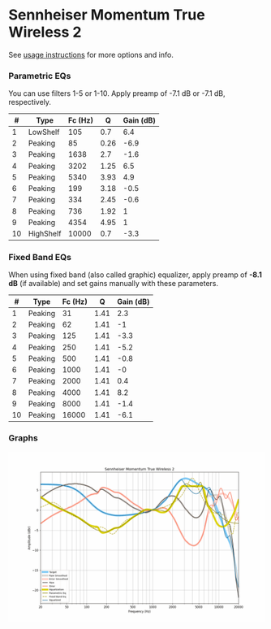 # Sennheiser Momentum True Wireless 2
See [usage instructions](https://github.com/jaakkopasanen/AutoEq#usage) for more options and info.

### Parametric EQs
You can use filters 1-5 or 1-10. Apply preamp of -7.1 dB or -7.1 dB, respectively.

|   # | Type      |   Fc (Hz) |    Q |   Gain (dB) |
|-----|-----------|-----------|------|-------------|
|   1 | LowShelf  |       105 | 0.7  |         6.4 |
|   2 | Peaking   |        85 | 0.26 |        -6.9 |
|   3 | Peaking   |      1638 | 2.7  |        -1.6 |
|   4 | Peaking   |      3202 | 1.25 |         6.5 |
|   5 | Peaking   |      5340 | 3.93 |         4.9 |
|   6 | Peaking   |       199 | 3.18 |        -0.5 |
|   7 | Peaking   |       334 | 2.45 |        -0.6 |
|   8 | Peaking   |       736 | 1.92 |         1   |
|   9 | Peaking   |      4354 | 4.95 |         1   |
|  10 | HighShelf |     10000 | 0.7  |        -3.3 |

### Fixed Band EQs
When using fixed band (also called graphic) equalizer, apply preamp of **-8.1 dB** (if available) and set gains manually with these parameters.

|   # | Type    |   Fc (Hz) |    Q |   Gain (dB) |
|-----|---------|-----------|------|-------------|
|   1 | Peaking |        31 | 1.41 |         2.3 |
|   2 | Peaking |        62 | 1.41 |        -1   |
|   3 | Peaking |       125 | 1.41 |        -3.3 |
|   4 | Peaking |       250 | 1.41 |        -5.2 |
|   5 | Peaking |       500 | 1.41 |        -0.8 |
|   6 | Peaking |      1000 | 1.41 |        -0   |
|   7 | Peaking |      2000 | 1.41 |         0.4 |
|   8 | Peaking |      4000 | 1.41 |         8.2 |
|   9 | Peaking |      8000 | 1.41 |        -1.4 |
|  10 | Peaking |     16000 | 1.41 |        -6.1 |

### Graphs
![](./Sennheiser%20Momentum%20True%20Wireless%202.png)
